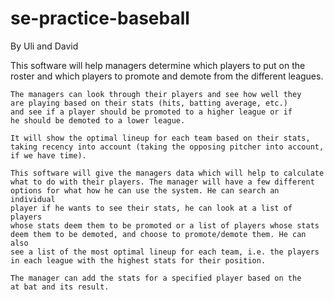 # se-practice-baseball

By Uli and David

This software will help managers determine which players to put on the roster
and which players to promote and demote from the different leagues. 

    The managers can look through their players and see how well they 
    are playing based on their stats (hits, batting average, etc.)
    and see if a player should be promoted to a higher league or if
    he should be demoted to a lower league.
    
    It will show the optimal lineup for each team based on their stats, 
    taking recency into account (taking the opposing pitcher into account,
    if we have time).
    
    This software will give the managers data which will help to calculate
    what to do with their players. The manager will have a few different
    options for what how he can use the system. He can search an individual
    player if he wants to see their stats, he can look at a list of players 
    whose stats deem them to be promoted or a list of players whose stats
    deem them to be demoted, and choose to promote/demote them. He can also
    see a list of the most optimal lineup for each team, i.e. the players 
    in each league with the highest stats for their position.
    
    The manager can add the stats for a specified player based on the 
    at bat and its result.

